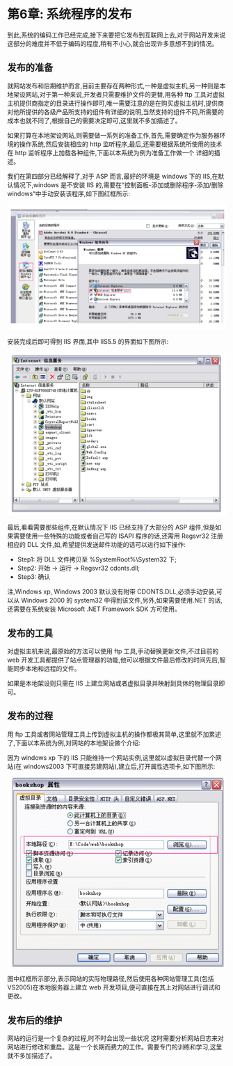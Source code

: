 # 第6章: 系统程序的发布

到此,系统的编码工作已经完成,接下来要把它发布到互联网上去,对于网站开发来说这部分的难度并不低于编码的程度,稍有不小心,就会出现许多意想不到的情况。

## 发布的准备

就网站发布和后期维护而言,目前主要存在两种形式,一种是虚拟主机,另一种则是本地架设网站,对于第一种来说,开发者只需要维护文件的更替,用各种 ftp 工具对虚拟主机提供商指定的目录进行操作即可,唯一需要注意的是在购买虚拟主机时,提供商对他所提供的各级产品所支持的组件有详细的说明,当然支持的组件不同,所需要的成本也就不同了,根据自己的需要决定即可,这里就不多加描述了。

如果打算在本地架设网站,则需要做一系列的准备工作,首先,需要确定作为服务器环境的操作系统,然后安装相应的 http 监听程序,最后,还需要根据系统所使用的技术在 http 监听程序上加载各种组件,下面以本系统为例为准备工作做一个
详细的描述。

我们在第四部分已经解释了,对于 ASP 而言,最好的环境是 windows 下的 IIS,在默认情况下,windows 是不安装 IIS 的,需要在“控制面板-添加或删除程序-添加/删除 windows“中手动安装该程序,如下图红框所示:

![安装IIS组件](img/6-1.png)

安装完成后即可得到 IIS 界面,其中 IIS5.5 的界面如下图所示:

![IIS界面](img/6-2.png)

最后,看看需要那些组件,在默认情况下 IIS 已经支持了大部分的 ASP 组件,但是如果需要使用一些特殊的功能或者自己写的 ISAPI 程序的话,还需用 Regsvr32 注册相应的 DLL 文件,如,希望提供发送邮件功能的话可以进行如下操作:

- Step1: 将 DLL 文件拷贝至 %SystemRoot%\System32 下;
- Step2: 开始 -> 运行 -> Regsvr32 cdonts.dll;
- Step3: 确认

注,Windows xp, Windows 2003 默认没有附带 CDONTS.DLL,必须手动安装,可以从 Windows 2000 的 system32 中得到该文件,另外,如果需要使用.NET 的话,还需要在系统安装 Microsoft .NET Framework SDK 方可使用。

## 发布的工具

对虚拟主机来说,最原始的方法可以使用 ftp 工具,手动替换更新文件,不过目前的 web 开发工具都提供了站点管理器的功能,他可以根据文件最后修改的时间先后,智能同步本地和远程的文件。

如果是本地架设则只需在 IIS 上建立网站或者虚拟目录并映射到具体的物理目录即可。

## 发布的过程

用 ftp 工具或者网站管理工具上传到虚拟主机的操作都极其简单,这里就不加累述了,下面以本系统为例,对网站的本地架设做个介绍:

因为 windows xp 下的 IIS 只能维持一个网站实例,这里就以虚拟目录代替一个网站(在 windows2003 下可直接另建网站),建立后,打开属性选项卡,如下图所示:

![属性选项卡](img/6-3.png)

图中红框所示部分,表示网站的实际物理路径,然后使用各种网站管理工具(包括VS2005)在本地服务器上建立 web 开发项目,便可直接在其上对网站进行调试和更改。

## 发布后的维护

网站的运行是一个复杂的过程,时不时会出现一些状况 这时需要分析网站日志来对网站进行修改和重启。这是一个长期而费力的工作。需要专门的训练和学习,这里就不多加描述了。
